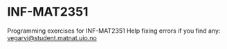 # INF-MAT2351
Programming exercises for INF-MAT2351
Help fixing errors if you find any:
vegarvi@student.matnat.uio.no
